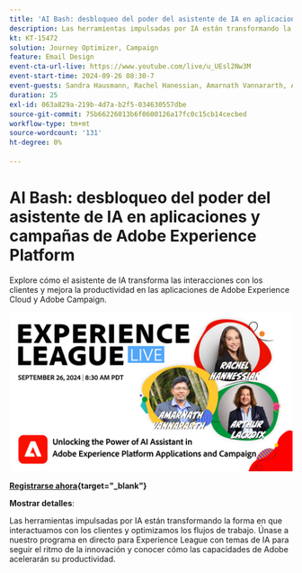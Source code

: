 ```yaml
---
title: 'AI Bash: desbloqueo del poder del asistente de IA en aplicaciones y campañas de Adobe Experience Platform'
description: Las herramientas impulsadas por IA están transformando la forma en que interactuamos con los clientes y optimizamos los flujos de trabajo. Únase a nuestro seminario web en directo para Experience League con temas de IA para mantenerse al día con el ritmo de la innovación y conocer cómo las capacidades de Adobe acelerarán su productividad. 
kt: KT-15472
solution: Journey Optimizer, Campaign
feature: Email Design
event-cta-url-live: https://www.youtube.com/live/u_UEsl2Nw3M
event-start-time: 2024-09-26 08:30-7
event-guests: Sandra Hausmann, Rachel Hanessian, Amarnath Vannararth, Arthur Lacroix
duration: 25
exl-id: 063a829a-219b-4d7a-b2f5-034630557dbe
source-git-commit: 75b66226013b6f0600126a17fc0c15cb14cecbed
workflow-type: tm+mt
source-wordcount: '131'
ht-degree: 0%

---
```


# AI Bash: desbloqueo del poder del asistente de IA en aplicaciones y campañas de Adobe Experience Platform

Explore cómo el asistente de IA transforma las interacciones con los clientes y mejora la productividad en las aplicaciones de Adobe Experience Cloud y Adobe Campaign. 

[![ExL ACTIVO el 26 de septiembre de 2024](/help/experience-league-live/episodes/assets/WebBanner-09-26-2024.png)](https://www.youtube.com/watch?v=J48CNmcV7wc)

**[Registrarse ahora](https://engage.adobe.com/ExpLeagueLive-240926.html){target="_blank"}**

**Mostrar detalles**:

Las herramientas impulsadas por IA están transformando la forma en que interactuamos con los clientes y optimizamos los flujos de trabajo. Únase a nuestro programa en directo para Experience League con temas de IA para seguir el ritmo de la innovación y conocer cómo las capacidades de Adobe acelerarán su productividad.
